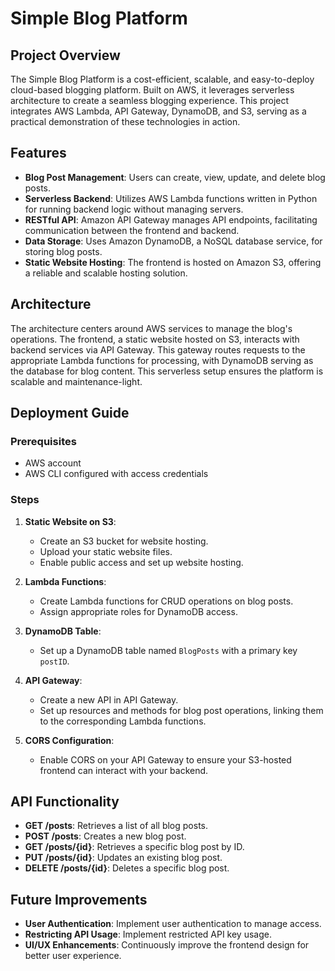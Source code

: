 # Simple Blog Platform

## Project Overview

The Simple Blog Platform is a cost-efficient, scalable, and easy-to-deploy cloud-based blogging platform. Built on AWS, it leverages serverless architecture to create a seamless blogging experience. This project integrates AWS Lambda, API Gateway, DynamoDB, and S3, serving as a practical demonstration of these technologies in action.

## Features

- **Blog Post Management**: Users can create, view, update, and delete blog posts.
- **Serverless Backend**: Utilizes AWS Lambda functions written in Python for running backend logic without managing servers.
- **RESTful API**: Amazon API Gateway manages API endpoints, facilitating communication between the frontend and backend.
- **Data Storage**: Uses Amazon DynamoDB, a NoSQL database service, for storing blog posts.
- **Static Website Hosting**: The frontend is hosted on Amazon S3, offering a reliable and scalable hosting solution.

## Architecture

The architecture centers around AWS services to manage the blog's operations. The frontend, a static website hosted on S3, interacts with backend services via API Gateway. This gateway routes requests to the appropriate Lambda functions for processing, with DynamoDB serving as the database for blog content. This serverless setup ensures the platform is scalable and maintenance-light.

## Deployment Guide

### Prerequisites

- AWS account
- AWS CLI configured with access credentials

### Steps

1. **Static Website on S3**:
    - Create an S3 bucket for website hosting.
    - Upload your static website files.
    - Enable public access and set up website hosting.

2. **Lambda Functions**:
    - Create Lambda functions for CRUD operations on blog posts.
    - Assign appropriate roles for DynamoDB access.

3. **DynamoDB Table**:
    - Set up a DynamoDB table named `BlogPosts` with a primary key `postID`.

4. **API Gateway**:
    - Create a new API in API Gateway.
    - Set up resources and methods for blog post operations, linking them to the corresponding Lambda functions.

5. **CORS Configuration**:
    - Enable CORS on your API Gateway to ensure your S3-hosted frontend can interact with your backend.

## API Functionality
- **GET /posts**: Retrieves a list of all blog posts.
- **POST /posts**: Creates a new blog post.
- **GET /posts/{id}**: Retrieves a specific blog post by ID.
- **PUT /posts/{id}**: Updates an existing blog post.
- **DELETE /posts/{id}**: Deletes a specific blog post.

## Future Improvements

- **User Authentication**: Implement user authentication to manage access.
- **Restricting API Usage**: Implement restricted API key usage. 
- **UI/UX Enhancements**: Continuously improve the frontend design for better user experience.


